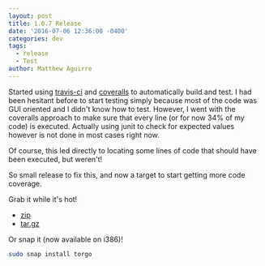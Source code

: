 ```yaml
---
layout: post
title: 1.0.7 Release
date: '2016-07-06 12:36:00 -0400'
categories: dev
tags:
  - release
  - Test
author: Matthew Aguirre
---
```


Started using [travis-ci](https://travis-ci.org/) and [coveralls](https://coveralls.io/) to automatically build and test. I had been hesitant before to start testing simply because most of the code was GUI oriented and I didn't know how to test. However, I went with the coveralls approach to make sure that every line (or for now 34% of my code) is executed. Actually using junit to check for expected values however is not done in most cases right now.

Of course, this led directly to locating some lines of code that should have been executed, but weren't!

So small release to fix this, and now a target to start getting more code coverage.

Grab it while it's hot!

- [zip](https://github.com/ZenHarbinger/torgo/archive/v1.0.7.zip)
- [tar.gz](https://github.com/ZenHarbinger/torgo/archive/v1.0.7.zip)

Or snap it (now available on i386)!

```sh
sudo snap install torgo
```
